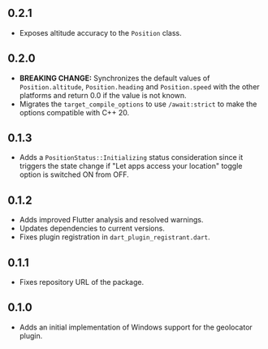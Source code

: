 ## 0.2.1

* Exposes altitude accuracy to the `Position` class.

## 0.2.0

* **BREAKING CHANGE:** Synchronizes the default values of `Position.altitude`, `Position.heading` and `Position.speed` with the other platforms and return 0.0 if the value is not known.
* Migrates the `target_compile_options` to use `/await:strict` to make the options compatible with C++ 20.

## 0.1.3

* Adds a `PositionStatus::Initializing` status consideration since it triggers the state change 
if "Let apps access your location" toggle option is switched ON from OFF.

## 0.1.2

* Adds improved Flutter analysis and resolved warnings.
* Updates dependencies to current versions.
* Fixes plugin registration in `dart_plugin_registrant.dart`.

## 0.1.1

* Fixes repository URL of the package.

## 0.1.0

* Adds an initial implementation of Windows support for the geolocator plugin.